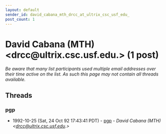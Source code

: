 ```yaml
---
layout: default
sender_id: david_cabana_mth_drcc_at_ultrix_csc_usf_edu_
post_count: 1
---
```


# David Cabana (MTH) <drcc<span>@</span>ultrix.csc.usf.edu.> (1 post)

_Be aware that many list participants used multiple email addresses over their time active on the list. As such this page may not contain all threads available._

## Threads

### pgp
+ 1992-10-25 (Sat, 24 Oct 92 17:43:41 PDT) - [pgp](/archive/1992/10/1948a7ffa411c9042feb2752a23ce12790792008ce818a44ddb4efb02b7a3321) - _David Cabana (MTH) \<drcc@ultrix.csc.usf.edu.\>_

